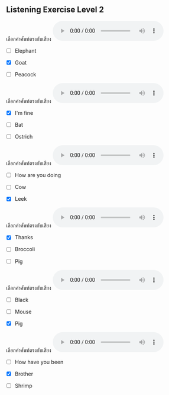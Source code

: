 ## Listening Exercise Level 2

เลือกคำศัพท์ตรงกับเสียง ![](/media/audio/goat.mp3) 
 - [ ] Elephant
 - [x] Goat
 - [ ] Peacock


เลือกคำศัพท์ตรงกับเสียง ![](/media/audio/I'm&#x20;fine.mp3) 
 - [x] I'm fine
 - [ ] Bat
 - [ ] Ostrich


เลือกคำศัพท์ตรงกับเสียง ![](/media/audio/leek.mp3) 
 - [ ] How are you doing
 - [ ] Cow
 - [x] Leek


เลือกคำศัพท์ตรงกับเสียง ![](/media/audio/Thanks.mp3) 
 - [x] Thanks
 - [ ] Broccoli
 - [ ] Pig


เลือกคำศัพท์ตรงกับเสียง ![](/media/audio/pig.mp3) 
 - [ ] Black
 - [ ] Mouse
 - [x] Pig


เลือกคำศัพท์ตรงกับเสียง ![](/media/audio/brother.mp3) 
 - [ ] How have you been
 - [x] Brother
 - [ ] Shrimp

